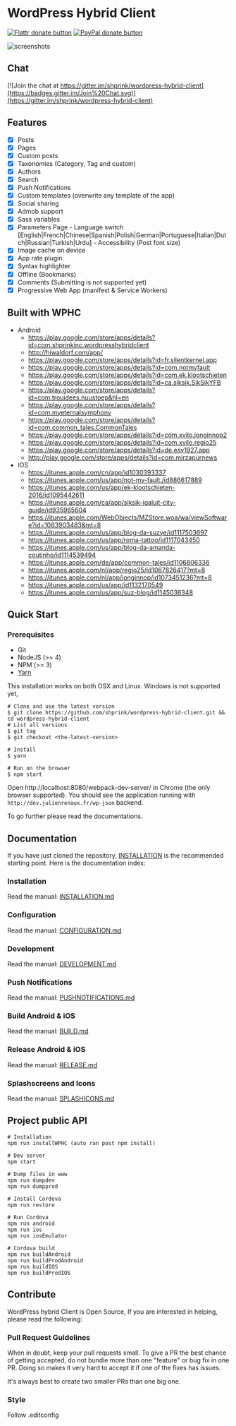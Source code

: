 # WordPress Hybrid Client

<span class="badge-flattr"><a href="https://flattr.com/submit/auto?user_id=shprink&url=https%3A%2F%2Fgithub.com%2Fshprink%2Fwordpress-hybrid-client" title="Donate to this project using Flattr"><img src="https://img.shields.io/badge/flattr-donate-yellow.svg" alt="Flattr donate button" /></a></span>
<span class="badge-paypal"><a href="https://www.paypal.com/cgi-bin/webscr?cmd=_s-xclick&amp;hosted_button_id=PFP99GE9V56RS" title="Donate to this project using Paypal"><img src="https://img.shields.io/badge/paypal-donate-yellow.svg" alt="PayPal donate button" /></a></span>

![screenshots](http://julienrenaux.fr/wp-content/uploads/2015/07/devices.jpg)

## Chat

[![Join the chat at https://gitter.im/shprink/wordpress-hybrid-client](https://badges.gitter.im/Join%20Chat.svg)](https://gitter.im/shprink/wordpress-hybrid-client)

## Features

- [X] Posts
- [X] Pages
- [X] Custom posts
- [X] Taxonomies (Category, Tag and custom)
- [X] Authors
- [X] Search
- [X] Push Notifications
- [X] Custom templates (overwrite any template of the app)
- [X] Social sharing
- [X] Admob support
- [X] Sass variables
- [X] Parameters Page
      - Language switch [English|French|Chinese|Spanish|Polish|German|Portuguese|Italian|Dutch|Russian|Turkish|Urdu]
      - Accessibility (Post font size)
- [X] Image cache on device
- [X] App rate plugin
- [X] Syntax highlighter
- [X] Offline (Bookmarks)
- [X] Comments (Submitting is not supported yet)
- [X] Progressive Web App (manifest & Service Workers)

## Built with WPHC

* Android
  * https://play.google.com/store/apps/details?id=com.shprinkinc.wordpresshybridclient
  * http://hiwaldorf.com/app/
  * https://play.google.com/store/apps/details?id=fr.silentkernel.app
  * https://play.google.com/store/apps/details?id=com.notmyfault
  * https://play.google.com/store/apps/details?id=com.ek.klootschieten
  * https://play.google.com/store/apps/details?id=ca.siksik.SikSikYFB
  * https://play.google.com/store/apps/details?id=com.trouidees.nuustoep&hl=en
  * https://play.google.com/store/apps/details?id=com.myeternalsymphony
  * https://play.google.com/store/apps/details?id=com.common_tales.CommonTales
  * https://play.google.com/store/apps/details?id=com.xvilo.jonginnop2
  * https://play.google.com/store/apps/details?id=com.xvilo.regio25
  * https://play.google.com/store/apps/details?id=de.esv1927.app
  * http://play.google.com/store/apps/details?id=com.mirzapurnews
* IOS
  * https://itunes.apple.com/cn/app/id1030393337
  * https://itunes.apple.com/us/app/not-my-fault./id886617889
  * https://itunes.apple.com/us/app/ek-klootschieten-2016/id1095442611
  * https://itunes.apple.com/ca/app/siksik-iqaluit-city-guide/id935965604
  * https://itunes.apple.com/WebObjects/MZStore.woa/wa/viewSoftware?id=1083903483&mt=8
  * https://itunes.apple.com/us/app/blog-da-suzye/id1117503697
  * https://itunes.apple.com/us/app/roma-tattoo/id1117043450
  * https://itunes.apple.com/us/app/blog-da-amanda-coutinho/id1114539494
  * https://itunes.apple.com/de/app/common-tales/id1106806336
  * https://itunes.apple.com/nl/app/regio25/id1067826417?mt=8
  * https://itunes.apple.com/nl/app/jonginnop/id1073451236?mt=8
  * https://itunes.apple.com/us/app/id1132170549
  * https://itunes.apple.com/us/app/suz-blog/id1145036348

## Quick Start

### Prerequisites

- Git
- NodeJS (>= 4)
- NPM (>= 3)
- [Yarn](https://yarnpkg.com/en/docs/install)

This installation works on both OSX and Linux. Windows is not supported yet,

```
# Clone and use the latest version
$ git clone https://github.com/shprink/wordpress-hybrid-client.git && cd wordpress-hybrid-client
# List all versions
$ git tag
$ git checkout <the-latest-version>

# Install
$ yarn

# Run on the browser
$ npm start
```

Open http://localhost:8080/webpack-dev-server/ in Chrome (the only browser supported). You should see the application running with `http://dev.julienrenaux.fr/wp-json` backend.

To go further please read the documentations.

## Documentation

If you have just cloned the repository,  [INSTALLATION](INSTALLATION.md) is the recommended starting point. Here is the documentation index:

### Installation

Read the manual: [INSTALLATION.md](INSTALLATION.md)

### Configuration

Read the manual: [CONFIGURATION.md](CONFIGURATION.md)

### Development

Read the manual: [DEVELOPMENT.md](DEVELOPMENT.md)

### Push Notifications

Read the manual: [PUSHNOTIFICATIONS.md](PUSHNOTIFICATIONS.md)

### Build Android & iOS

Read the manual: [BUILD.md](BUILD.md)

### Release Android & iOS

Read the manual: [RELEASE.md](RELEASE.md)

### Splashscreens and Icons

Read the manual: [SPLASHICONS.md](SPLASHICONS.md)

## Project public API

```
# Installation
npm run installWPHC (auto ran post npm install)

# Dev server
npm start

# Dump files in www
npm run dumpdev
npm run dumpprod

# Install Cordova
npm run restore

# Run Cordova
npm run android
npm run ios
npm run iosEmulator

# Cordova build
npm run buildAndroid
npm run buildProdAndroid
npm run buildIOS
npm run buildProdIOS
```

## Contribute

WordPress hybrid Client is Open Source, If you are interested in helping, please read the following:

### Pull Request Guidelines

When in doubt, keep your pull requests small. To give a PR the best chance of getting accepted, do not bundle more than one "feature" or bug fix in one PR. Doing so makes it very hard to accept it if one of the fixes has issues.

It's always best to create two smaller PRs than one big one.

### Style

Follow .editconfig 
